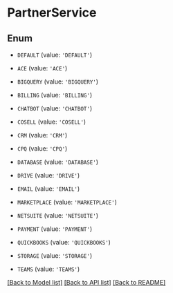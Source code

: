 # PartnerService


## Enum

* `DEFAULT` (value: `'DEFAULT'`)

* `ACE` (value: `'ACE'`)

* `BIGQUERY` (value: `'BIGQUERY'`)

* `BILLING` (value: `'BILLING'`)

* `CHATBOT` (value: `'CHATBOT'`)

* `COSELL` (value: `'COSELL'`)

* `CRM` (value: `'CRM'`)

* `CPQ` (value: `'CPQ'`)

* `DATABASE` (value: `'DATABASE'`)

* `DRIVE` (value: `'DRIVE'`)

* `EMAIL` (value: `'EMAIL'`)

* `MARKETPLACE` (value: `'MARKETPLACE'`)

* `NETSUITE` (value: `'NETSUITE'`)

* `PAYMENT` (value: `'PAYMENT'`)

* `QUICKBOOKS` (value: `'QUICKBOOKS'`)

* `STORAGE` (value: `'STORAGE'`)

* `TEAMS` (value: `'TEAMS'`)

[[Back to Model list]](../README.md#documentation-for-models) [[Back to API list]](../README.md#documentation-for-api-endpoints) [[Back to README]](../README.md)


